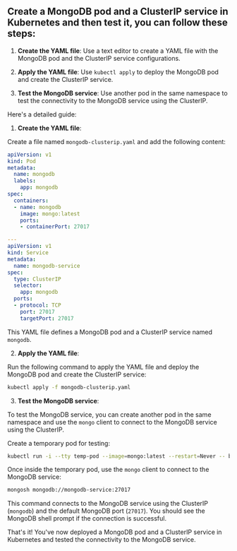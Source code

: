 ## Create a MongoDB pod and a ClusterIP service in Kubernetes and then test it, you can follow these steps:

1. **Create the YAML file**: Use a text editor to create a YAML file with the MongoDB pod and the ClusterIP service configurations.

2. **Apply the YAML file**: Use `kubectl apply` to deploy the MongoDB pod and create the ClusterIP service.

3. **Test the MongoDB service**: Use another pod in the same namespace to test the connectivity to the MongoDB service using the ClusterIP.

Here's a detailed guide:

1. **Create the YAML file**:

Create a file named `mongodb-clusterip.yaml` and add the following content:

```yaml
apiVersion: v1
kind: Pod
metadata:
  name: mongodb
  labels:
    app: mongodb
spec:
  containers:
  - name: mongodb
    image: mongo:latest
    ports:
    - containerPort: 27017

---
apiVersion: v1
kind: Service
metadata:
  name: mongodb-service
spec:
  type: ClusterIP
  selector:
    app: mongodb
  ports:
  - protocol: TCP
    port: 27017
    targetPort: 27017
```

This YAML file defines a MongoDB pod and a ClusterIP service named `mongodb`.

2. **Apply the YAML file**:

Run the following command to apply the YAML file and deploy the MongoDB pod and create the ClusterIP service:

```bash
kubectl apply -f mongodb-clusterip.yaml
```

3. **Test the MongoDB service**:

To test the MongoDB service, you can create another pod in the same namespace and use the `mongo` client to connect to the MongoDB service using the ClusterIP.

Create a temporary pod for testing:

```bash
kubectl run -i --tty temp-pod --image=mongo:latest --restart=Never -- bash
```

Once inside the temporary pod, use the `mongo` client to connect to the MongoDB service:

```bash
mongosh mongodb://mongodb-service:27017
```

This command connects to the MongoDB service using the ClusterIP (`mongodb`) and the default MongoDB port (`27017`). You should see the MongoDB shell prompt if the connection is successful.

That's it! You've now deployed a MongoDB pod and a ClusterIP service in Kubernetes and tested the connectivity to the MongoDB service.

